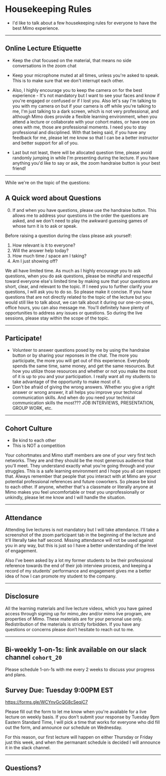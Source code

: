 # Housekeeping Rules
* I'd like to talk about a few housekeeping rules for everyone to have the best Mimo experience.

---

## Online Lecture Etiquette

* Keep the chat focused on the material, that means no side conversations in the zoom chat

* Keep your microphone muted at all times, unless you're asked to speak. This is to make sure that we don't interrupt each other.

* Also, I highly encourage you to keep the camera on for the best experience - It's not mandatory but I want to see your faces and know if you're engaged or confused or if I lost you. 
Also let's say I'm talking to you with my camera on but if your camera is off while you're talking to me, I'm just talking to a dark screen, which is not very professional, and although Mimo does provide a flexible learning environment, when you attend a lecture or collaborate with your cohort mates, or have one on ones with me, those are professional moments. I need you to stay professional and disciplined. With that being said, if you have any feedback for me, please let me know so that I can be a better instructor and better support for all of you.

* Last but not least, there will be allocated question time, please avoid randomly jumping in while I'm presenting during the lecture. If you have anything you'd like to say or ask, the zoom handraise button is your best friend! 

---

While we're on the topic of the questions:

## A Quick word about Questions

0. If and when you have questions, please use the handraise button. This allows me to address your questions in the order the questions are asked, and we don't need to play the awkward guessing games of whose turn it is to ask or speak.

Before raising a question during the class please ask yourself:

1. How relevant is it to everyone?
2. Will the answer help today?
3. How much time / space am I taking?
4. Am I just showing off?

We all have limited time. As much as I highly encourage you to ask questions, when you do ask questions, please be mindful and respectful toward everyone else's limited time by making sure that your questions are short, clear, and relevant to the topic. If I need you to further clarify your questions, I will ask you to do so. So please make it concise. If you have questions that are not directly related to the topic of the lecture but you would still like to talk about, we can talk about it during our one-on-ones, office hours, you can also message me. You'll definitely have plenty of opportunities to address any issues or questions. So during the live sessions, please stay within the scope of the topic.


---

## Participate!

* Volunteer to answer questions posed by me by using the handraise button or by sharing your reponses in the chat. The more you participate, the more you will get out of this experience. Everybody spends the same time, same money, and get the same resources. But how you utilize those resources and whether or not you make the most of it is up to you and your participation. I really want all my students to take advantage of the opportunity to make most of it. 
* Don't be afraid of giving the wrong answers. Whether you give a right answer or wrong answer, it all helps you improve your technical communication skills. And when do you need your technical communication skills the most??? JOB INTERVIEWS, PRESENTATION, GROUP WORK, etc.  

--- 

## Cohort Culture 
* Be kind to each other
* This is NOT a competition

Your cohortmates and Mimo staff members are one of your very first tech networks. They are and they should be the most generous audience that you'll meet. They understand exactly what you're going through and your struggles. This is a safe learning environment and I hope you all can respect that. Always remember that people that you interact with at Mimo are your potential professional references and future coworkers. So please be kind to each other. If anyone, whether that's a classmate or literally anyone at Mimo makes you feel uncomfortable or treat you unprofessionally or unkindly, please let me know and I will handle the situation. 

---

## Attendance 

Attending live lectures is not mandatory but I will take attendance. I'll take a screenshot of the zoom participant tab in the beginning of the lecture and it'll literally take half second. Missing attendance will not be used against you in any way, but this is just so I have a better understanding of the level of engagement. 

Also I’ve been asked by a lot my former students to be their professional reference towards the end of their job interview process, and keeping a record of my students’ performance and engagement gives me a better idea of how I can promote my student to the company. 

<!-- In case any one asks, many of my students got hired by:
bloomberg, dropbox, persado, some of the major coding bootcamps as engineers and technical instructors -->

---

## Disclosure

All the learning materials and live lecture videos, which you have gained access through signing up for mimo_dev and/or mimo live program, are properties of Mimo. These materials are for your personal use only. Redistribution of the materials is strictly forbidden. If you have any questions or concerns please don’t hesitate to reach out to me.

---

## Bi-weekly 1-on-1s: link available on our slack channel `cohort_20`

Please schedule 1-on-1s with me every 2 weeks to discuss your progress and plans.

## Survey Due: Tuesday 9:00PM EST
https://forms.gle/WCYnvGcQG8cSeqjC7

Please fill out the form to let me know when you're available for a live lecture on weekly basis. If you don't submit your response by Tuesday 9pm Eastern Standard Time, I will pick a time that works for everyone who did fill out the form, and announce our schedule on Wednesday. 

For this reason, our first lecture will happen on either Thursday or Friday just this week, and when the permanant schedule is decided I will announce it in the slack channel.

---

## Questions?

